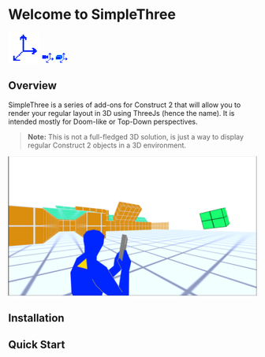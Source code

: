 # Welcome to SimpleThree

![SimpleThree](https://raw.githubusercontent.com/JeyDotC/construct2-simplethree/master/PluginIcon.png)
![SimpleThree_camera](https://raw.githubusercontent.com/JeyDotC/construct2-simplethree_camera/master/PluginIcon.png)
![SimpleThree_wall](https://raw.githubusercontent.com/JeyDotC/construct2-simplethree_wall/master/PluginIcon.png)

## Overview

SimpleThree is a series of add-ons for Construct 2 that will allow you to render your regular layout in 3D using ThreeJs (hence the name). It is intended mostly for Doom-like or Top-Down perspectives.

> **Note:** This is not a full-fledged 3D solution, is just a way to display regular Construct 2 objects in a 3D environment.

 ![Screen shot](https://raw.githubusercontent.com/JeyDotC/construct2-simplethree/master/docs/img/Screenshot.png)

## Installation
## Quick Start